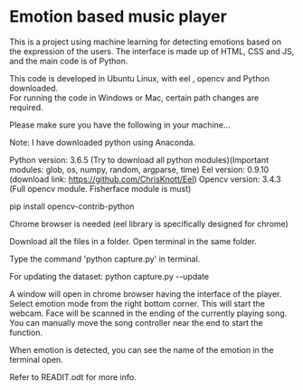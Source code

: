 # Emotion based music player
This is a project using machine learning for detecting emotions based on the expression of the users. The interface is made up of HTML, CSS and JS, and the main code is of Python.


This code is developed in Ubuntu Linux, with eel , opencv and Python downloaded.  
For running the code in Windows or Mac, certain path changes are required.


Please make sure you have the following in your machine...

Note: I have downloaded python using Anaconda.

Python version: 3.6.5 (Try to download all python modules)(Important modules: glob, os, numpy, random, argparse, time)
Eel version: 0.9.10 (download link: https://github.com/ChrisKnott/Eel)
Opencv version: 3.4.3 (Full opencv module. Fisherface module is must)

pip install opencv-contrib-python

Chrome browser is needed (eel library is specifically designed for chrome)

Download all the files in a folder. Open terminal in the same folder. 

Type the command 'python capture.py' in terminal. 

For updating the dataset: python capture.py --update

A window will open in chrome browser having the interface of the player. Select emotion mode from the right bottom corner. This will start the webcam. Face will be scanned in the ending of the currently playing song. You can manually move the song controller near the end to start the function. 

When emotion is detected, you can see the name of the emotion in the terminal open.

Refer to READIT.odt for more info.

